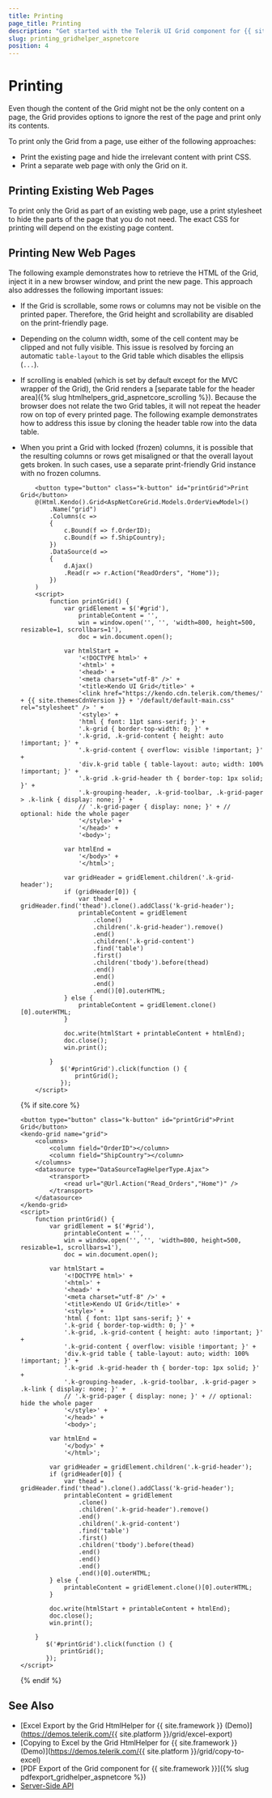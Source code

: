 ```yaml
---
title: Printing
page_title: Printing
description: "Get started with the Telerik UI Grid component for {{ site.framework }} allowing you to select only the Grid content on a page for printing."
slug: printing_gridhelper_aspnetcore
position: 4
---
```


# Printing

Even though the content of the Grid might not be the only content on a page, the Grid provides options to ignore the rest of the page and print only its contents.

To print only the Grid from a page, use either of the following approaches:
* Print the existing page and hide the irrelevant content with print CSS.
* Print a separate web page with only the Grid on it.

## Printing Existing Web Pages

To print only the Grid as part of an existing web page, use a print stylesheet to hide the parts of the page that you do not need. The exact CSS for printing will depend on the existing page content.

## Printing New Web Pages

The following example demonstrates how to retrieve the HTML of the Grid, inject it in a new browser window, and print the new page. This approach also addresses the following important issues:
* If the Grid is scrollable, some rows or columns may not be visible on the printed paper. Therefore, the Grid height and scrollability are disabled on the print-friendly page.
* Depending on the column width, some of the cell content may be clipped and not fully visible. This issue is resolved by forcing an automatic `table-layout` to the Grid table which disables the ellipsis (`...`).
* If scrolling is enabled (which is set by default except for the MVC wrapper of the Grid), the Grid renders a [separate table for the header area]({% slug htmlhelpers_grid_aspnetcore_scrolling %}). Because the browser does not relate the two Grid tables, it will not repeat the header row on top of every printed page. The following example demonstrates how to address this issue by cloning the header table row into the data table.
* When you print a Grid with locked (frozen) columns, it is possible that the resulting columns or rows get misaligned or that the overall layout gets broken. In such cases, use a separate print-friendly Grid instance with no frozen columns.

    ```HtmlHelper
        <button type="button" class="k-button" id="printGrid">Print Grid</button>
        @(Html.Kendo().Grid<AspNetCoreGrid.Models.OrderViewModel>()
            .Name("grid")
            .Columns(c =>
            {
                c.Bound(f => f.OrderID);
                c.Bound(f => f.ShipCountry);
            })
            .DataSource(d =>
            {
                d.Ajax()
                .Read(r => r.Action("ReadOrders", "Home"));
            })
        )
        <script>
            function printGrid() {
                var gridElement = $('#grid'),
                    printableContent = '',
                    win = window.open('', '', 'width=800, height=500, resizable=1, scrollbars=1'),
                    doc = win.document.open();

                var htmlStart =
                    '<!DOCTYPE html>' +
                    '<html>' +
                    '<head>' +
                    '<meta charset="utf-8" />' +
                    '<title>Kendo UI Grid</title>' +
                    '<link href="https://kendo.cdn.telerik.com/themes/' + {{ site.themesCdnVersion }} + '/default/default-main.css" rel="stylesheet" /> ' +
                    '<style>' +
                    'html { font: 11pt sans-serif; }' +
                    '.k-grid { border-top-width: 0; }' +
                    '.k-grid, .k-grid-content { height: auto !important; }' +
                    '.k-grid-content { overflow: visible !important; }' +
                    'div.k-grid table { table-layout: auto; width: 100% !important; }' +
                    '.k-grid .k-grid-header th { border-top: 1px solid; }' +
                    '.k-grouping-header, .k-grid-toolbar, .k-grid-pager > .k-link { display: none; }' +
                    // '.k-grid-pager { display: none; }' + // optional: hide the whole pager
                    '</style>' +
                    '</head>' +
                    '<body>';

                var htmlEnd =
                    '</body>' +
                    '</html>';

                var gridHeader = gridElement.children('.k-grid-header');
                if (gridHeader[0]) {
                    var thead = gridHeader.find('thead').clone().addClass('k-grid-header');
                    printableContent = gridElement
                        .clone()
                        .children('.k-grid-header').remove()
                        .end()
                        .children('.k-grid-content')
                        .find('table')
                        .first()
                        .children('tbody').before(thead)
                        .end()
                        .end()
                        .end()
                        .end()[0].outerHTML;
                } else {
                    printableContent = gridElement.clone()[0].outerHTML;
                }

                doc.write(htmlStart + printableContent + htmlEnd);
                doc.close();
                win.print();

            }
               $('#printGrid').click(function () {
                   printGrid();
               });
        </script>
    ```
    {% if site.core %}
    ```TagHelper
    <button type="button" class="k-button" id="printGrid">Print Grid</button>
    <kendo-grid name="grid">
        <columns>
            <column field="OrderID"></column>
            <column field="ShipCountry"></column>
        </columns>
        <datasource type="DataSourceTagHelperType.Ajax">
            <transport>
                <read url="@Url.Action("Read_Orders","Home")" />
            </transport>
        </datasource>
    </kendo-grid>
    <script>
        function printGrid() {
            var gridElement = $('#grid'),
                printableContent = '',
                win = window.open('', '', 'width=800, height=500, resizable=1, scrollbars=1'),
                doc = win.document.open();

            var htmlStart =
                '<!DOCTYPE html>' +
                '<html>' +
                '<head>' +
                '<meta charset="utf-8" />' +
                '<title>Kendo UI Grid</title>' +
                '<style>' +
                'html { font: 11pt sans-serif; }' +
                '.k-grid { border-top-width: 0; }' +
                '.k-grid, .k-grid-content { height: auto !important; }' +
                '.k-grid-content { overflow: visible !important; }' +
                'div.k-grid table { table-layout: auto; width: 100% !important; }' +
                '.k-grid .k-grid-header th { border-top: 1px solid; }' +
                '.k-grouping-header, .k-grid-toolbar, .k-grid-pager > .k-link { display: none; }' +
                // '.k-grid-pager { display: none; }' + // optional: hide the whole pager
                '</style>' +
                '</head>' +
                '<body>';

            var htmlEnd =
                '</body>' +
                '</html>';

            var gridHeader = gridElement.children('.k-grid-header');
            if (gridHeader[0]) {
                var thead = gridHeader.find('thead').clone().addClass('k-grid-header');
                printableContent = gridElement
                    .clone()
                    .children('.k-grid-header').remove()
                    .end()
                    .children('.k-grid-content')
                    .find('table')
                    .first()
                    .children('tbody').before(thead)
                    .end()
                    .end()
                    .end()
                    .end()[0].outerHTML;
            } else {
                printableContent = gridElement.clone()[0].outerHTML;
            }

            doc.write(htmlStart + printableContent + htmlEnd);
            doc.close();
            win.print();

        }
           $('#printGrid').click(function () {
               printGrid();
           });
    </script>
    ```
    {% endif %}

## See Also

* [Excel Export by the Grid HtmlHelper for {{ site.framework }} (Demo)](https://demos.telerik.com/{{ site.platform }}/grid/excel-export)
* [Copying to Excel by the Grid HtmlHelper for {{ site.framework }} (Demo)](https://demos.telerik.com/{{ site.platform }}/grid/copy-to-excel)
* [PDF Export of the Grid component for {{ site.framework }}]({% slug pdfexport_gridhelper_aspnetcore %})
* [Server-Side API](/api/grid)

